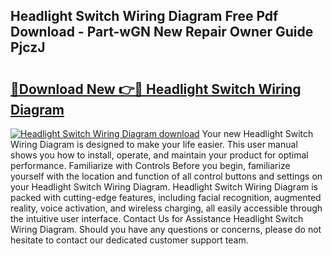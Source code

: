 ## Headlight Switch Wiring Diagram Free Pdf Download - Part-wGN New Repair Owner Guide PjczJ

# <h2><a href="http://dfsz7a.blite.top/?on=Headlight+Switch+Wiring+Diagram">🔗Download New 👉🔴 Headlight Switch Wiring Diagram</a></h2>

[![Headlight Switch Wiring Diagram download](https://i.imgur.com/lujVjoI.png)](http://dfsz7a.blite.top/?on=Headlight+Switch+Wiring+Diagram)
Your new Headlight Switch Wiring Diagram is designed to make your life easier. This user manual shows you how to install, operate, and maintain your product for optimal performance. Familiarize with Controls Before you begin, familiarize yourself with the location and function of all control buttons and settings on your Headlight Switch Wiring Diagram. Headlight Switch Wiring Diagram is packed with cutting-edge features, including facial recognition, augmented reality, voice activation, and wireless charging, all easily accessible through the intuitive user interface. Contact Us for Assistance Headlight Switch Wiring Diagram. Should you have any questions or concerns, please do not hesitate to contact our dedicated customer support team.
